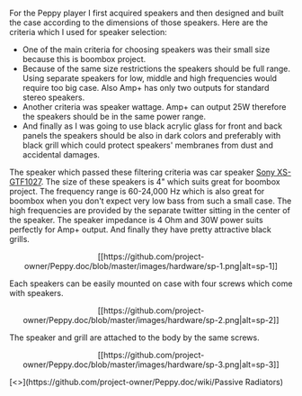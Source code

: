 For the Peppy player I first acquired speakers and then designed and built the case according to the dimensions of those speakers. Here are the criteria which I used for speaker selection:
* One of the main criteria for choosing speakers was their small size because this is boombox project. 
* Because of the same size restrictions the speakers should be full range. Using separate speakers for low, middle and high frequencies would require too big case. Also Amp+ has only two outputs for standard stereo speakers.
* Another criteria was speaker wattage. Amp+ can output 25W therefore the speakers should be in the same power range. 
* And finally as I was going to use black acrylic glass for front and back panels the speakers should be also in dark colors and preferably with black grill which could protect speakers' membranes from dust and accidental damages.

The speaker which passed these filtering criteria was car speaker [Sony XS-GTF1027](http://www.amazon.com/gp/product/B004WEZM7Q). The size of these speakers is 4" which suits great for boombox project. The frequency range is 60-24,000 Hz which is also great for boombox when you don't expect very low bass from such a small case. The high frequencies are provided by the separate twitter sitting in the center of the speaker. The speaker impedance is 4 Ohm and 30W power suits perfectly for Amp+ output. And finally they have pretty attractive black grills.
<p align="center">
[[https://github.com/project-owner/Peppy.doc/blob/master/images/hardware/sp-1.png|alt=sp-1]]
</p>
Each speakers can be easily mounted on case with four screws which come with speakers.
<p align="center">
[[https://github.com/project-owner/Peppy.doc/blob/master/images/hardware/sp-2.png|alt=sp-2]]
</p>
The speaker and grill are attached to the body by the same screws.
<p align="center">
[[https://github.com/project-owner/Peppy.doc/blob/master/images/hardware/sp-3.png|alt=sp-3]]
</p>
[<<Previous](https://github.com/project-owner/Peppy.doc/wiki/Touchscreen) | [Next>>](https://github.com/project-owner/Peppy.doc/wiki/Passive Radiators)